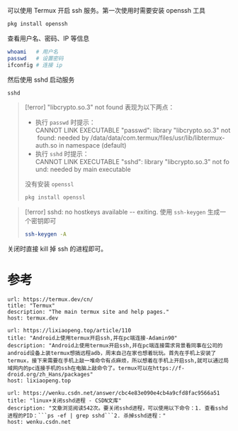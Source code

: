 可以使用 Termux 开启 ssh 服务。第一次使用时需要安装 openssh 工具

```sh
pkg install openssh
```

查看用户名、密码、IP 等信息

```sh
whoami   # 用户名
passwd   # 设置密码
ifconfig # 连接 ip
```

然后使用 sshd 启动服务

```sh
sshd
```

> [!error] "libcrypto.so.3" not found
> 表现为以下两点：
> - 执行 `passwd` 时提示：CANNOT LINK EXECUTABLE "passwd": library "libcrypto.so.3" not found: needed by /data/data/com.termux/files/usr/lib/libtermux-auth.so in namespace (default)
> - 执行 `sshd` 时提示：CANNOT LINK EXECUTABLE "sshd": library "libcrypto.so.3" not found: needed by main executable
> 
> 没有安装 `openssl`
> ```sh
> pkg install openssl
> ```

> [!error] sshd: no hostkeys available -- exiting.
> 使用 `ssh-keygen` 生成一个密钥即可
> ```sh
> ssh-keygen -A
> ```

关闭时直接 kill 掉 ssh 的进程即可。
# 参考

```cardlink
url: https://termux.dev/cn/
title: "Termux"
description: "The main termux site and help pages."
host: termux.dev
```

```cardlink
url: https://lixiaopeng.top/article/110
title: "Android上使用termux开启ssh,并在pc端连接-Adamin90"
description: "Android上使用termux开启ssh,并在pc端连接需求背景看同事在公司的android设备上装termux想搞远程adb，周末自己在家也想着玩玩。首先在手机上安装了termux，接下来需要在手机上敲一堆命令有点麻烦，所以想着在手机上开启ssh,就可以通过局域网内的pc连接手机的ssh在电脑上敲命令了。termux可以在https://f-droid.org/zh_Hans/packages"
host: lixiaopeng.top
```

```cardlink
url: https://wenku.csdn.net/answer/cbc4e83e090e4cb4a9cfd8fac9566a51
title: "linux+关闭sshd进程 - CSDN文库"
description: "文章浏览阅读542次。要关闭sshd进程，可以使用以下命令：1. 查看sshd进程的PID：```ps -ef | grep sshd```2. 杀掉sshd进程："
host: wenku.csdn.net
```
